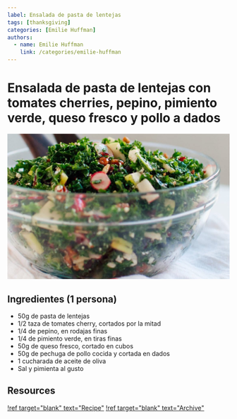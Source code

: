 ```yaml
---
label: Ensalada de pasta de lentejas
tags: [thanksgiving]
categories: [Emilie Huffman]
authors:
  - name: Emilie Huffman
    link: /categories/emilie-huffman
---
```


# Ensalada de pasta de lentejas con tomates cherries, pepino, pimiento verde, queso fresco y pollo a dados
![Decadent but healthy; you'll be left wanting more.](/static/banners/kale-salad.jpg)

## Ingredientes (1 persona)

- 50g de pasta de lentejas
- 1/2 taza de tomates cherry, cortados por la mitad
- 1/4 de pepino, en rodajas finas
- 1/4 de pimiento verde, en tiras finas
- 50g de queso fresco, cortado en cubos
- 50g de pechuga de pollo cocida y cortada en dados
- 1 cucharada de aceite de oliva
- Sal y pimienta al gusto


## Resources
[!ref target="blank" text="Recipe"](https://cookieandkate.com/debs-kale-salad-with-apple-cranberries-and-pecans/)
[!ref target="blank" text="Archive"](https://archive.is/KXklW)
